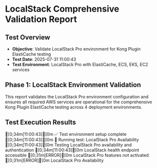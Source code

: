 # LocalStack Comprehensive Validation Report

## Test Overview
- **Objective**: Validate LocalStack Pro environment for Kong Plugin ElastiCache testing
- **Test Date**: 2025-07-31 11:00:43
- **Test Environment**: LocalStack Pro with ElastiCache, ECS, EKS, EC2 services

## Phase 1: LocalStack Environment Validation

This report validates the LocalStack Pro environment configuration and ensures all required AWS services are operational for the comprehensive Kong Plugin ElastiCache testing across 4 deployment environments.

## Test Execution Results

[0;34m[11:00:43][0m ✅ Test environment setup complete
[0;34m[11:00:43][0m 🧪 Running test: LocalStack Pro Availability
[0;34m[11:00:43][0m Testing LocalStack Pro availability and authentication
[0;34m[11:00:43][0m LocalStack health endpoint accessible
[0;31m[ERROR][0m LocalStack Pro features not activated
[0;31m[ERROR][0m LocalStack Pro Availability
